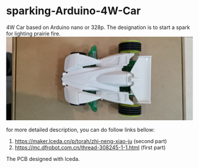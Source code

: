 # sparking-Arduino-4W-Car
4W Car based on Arduino nano or 328p. The designation is to start a spark for lighting prairie fire.
![image](https://raw.githubusercontent.com/Torah/sparking-Arduino-4W-Car/main/The%20Car/%E5%BE%AE%E4%BF%A1%E5%9B%BE%E7%89%87_20210416163330.jpg)

for more detailed description, you can do follow links bellow:
1. https://maker.lceda.cn/p/torah/zhi-neng-xiao-ju (second part)
2. https://mc.dfrobot.com.cn/thread-308245-1-1.html (first part)

The PCB designed with lceda.
